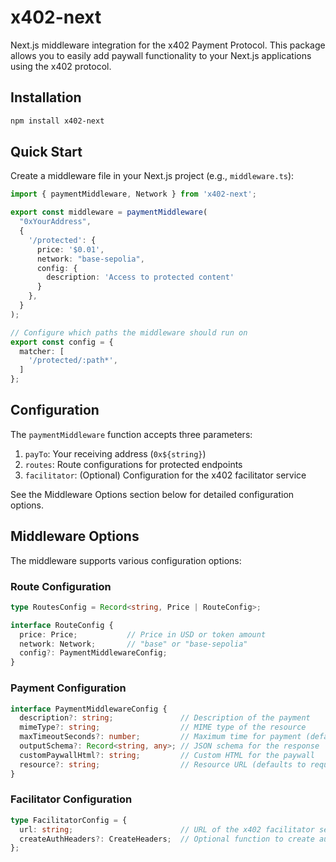 # x402-next

Next.js middleware integration for the x402 Payment Protocol. This package allows you to easily add paywall functionality to your Next.js applications using the x402 protocol.

## Installation

```bash
npm install x402-next
```

## Quick Start

Create a middleware file in your Next.js project (e.g., `middleware.ts`):

```typescript
import { paymentMiddleware, Network } from 'x402-next';

export const middleware = paymentMiddleware(
  "0xYourAddress",
  {
    '/protected': {
      price: '$0.01',
      network: "base-sepolia",
      config: {
        description: 'Access to protected content'
      }
    },
  }
);

// Configure which paths the middleware should run on
export const config = {
  matcher: [
    '/protected/:path*',
  ]
};
```

## Configuration

The `paymentMiddleware` function accepts three parameters:

1. `payTo`: Your receiving address (`0x${string}`)
2. `routes`: Route configurations for protected endpoints
3. `facilitator`: (Optional) Configuration for the x402 facilitator service

See the Middleware Options section below for detailed configuration options.

## Middleware Options

The middleware supports various configuration options:

### Route Configuration

```typescript
type RoutesConfig = Record<string, Price | RouteConfig>;

interface RouteConfig {
  price: Price;           // Price in USD or token amount
  network: Network;       // "base" or "base-sepolia"
  config?: PaymentMiddlewareConfig;
}
```

### Payment Configuration

```typescript
interface PaymentMiddlewareConfig {
  description?: string;               // Description of the payment
  mimeType?: string;                  // MIME type of the resource
  maxTimeoutSeconds?: number;         // Maximum time for payment (default: 60)
  outputSchema?: Record<string, any>; // JSON schema for the response
  customPaywallHtml?: string;         // Custom HTML for the paywall
  resource?: string;                  // Resource URL (defaults to request URL)
}
```

### Facilitator Configuration

```typescript
type FacilitatorConfig = {
  url: string;                        // URL of the x402 facilitator service
  createAuthHeaders?: CreateHeaders;  // Optional function to create authentication headers
};
```
